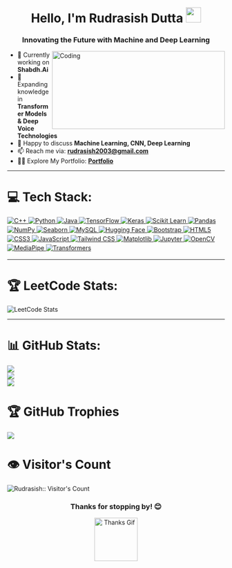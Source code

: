 <h1 align="center">
  Hello, I'm Rudrasish Dutta 
  <img src="https://media.giphy.com/media/hvRJCLFzcasrR4ia7z/giphy.gif" width="35">
</h1>
<h3 align="center">Innovating the Future with Machine and Deep Learning</h3>

<img align="right" alt="Coding" width="400" height="180" src="https://github.com/rudrasish2003/rudrasish2003/blob/main/Neural.gif">

 

- 🔭 Currently working on **Shabdh.Ai**  
- 🌱 Expanding knowledge in **Transformer Models & Deep Voice Technologies**  
- 💬 Happy to discuss **Machine Learning, CNN, Deep Learning**  
- 📫 Reach me via: **rudrasish2003@gmail.com**  
- 👨‍💻 Explore My Portfolio: [**Portfolio**](https://rudrasish2003.github.io/MyPortfolio/)

---

# 💻 Tech Stack:
<div class="tech-stack">
  <a href="https://cplusplus.com" target="_blank">
    <img src="https://img.shields.io/badge/C++-00599C?style=for-the-badge&logo=cplusplus&logoColor=white" alt="C++" style="margin-bottom: 4px;" />
  </a>
  <a href="https://python.org" target="_blank">
    <img src="https://img.shields.io/badge/Python-3670A0?style=for-the-badge&logo=python&logoColor=ffdd54" alt="Python" style="margin-bottom: 4px;" />
  </a>
  <a href="https://java.com" target="_blank">
    <img src="https://img.shields.io/badge/Java-%23ED8B00.svg?style=for-the-badge&logo=java&logoColor=white" alt="Java" style="margin-bottom: 4px;" />
  </a>
  <a href="https://www.tensorflow.org/" target="_blank">
    <img src="https://img.shields.io/badge/TensorFlow-%23FF6F00.svg?style=for-the-badge&logo=tensorflow&logoColor=white" alt="TensorFlow" style="margin-bottom: 4px;" />
  </a>
  <a href="https://keras.io/" target="_blank">
    <img src="https://img.shields.io/badge/Keras-D00000?style=for-the-badge&logo=keras&logoColor=white" alt="Keras" style="margin-bottom: 4px;" />
  </a>
  <a href="https://scikit-learn.org/" target="_blank">
    <img src="https://img.shields.io/badge/scikit--learn-%23F7931E.svg?style=for-the-badge&logo=scikit-learn&logoColor=white" alt="Scikit Learn" style="margin-bottom: 4px;" />
  </a>
  <a href="https://pandas.pydata.org/" target="_blank">
    <img src="https://img.shields.io/badge/Pandas-%23150458.svg?style=for-the-badge&logo=pandas&logoColor=white" alt="Pandas" style="margin-bottom: 4px;" />
  </a>
  <a href="https://numpy.org/" target="_blank">
    <img src="https://img.shields.io/badge/NumPy-%23013243.svg?style=for-the-badge&logo=numpy&logoColor=white" alt="NumPy" style="margin-bottom: 4px;" />
  </a>
  <a href="https://seaborn.pydata.org/" target="_blank">
    <img src="https://img.shields.io/badge/Seaborn-%230C55A5.svg?style=for-the-badge&logo=seaborn&logoColor=white" alt="Seaborn" style="margin-bottom: 4px;" />
  </a>
  <a href="https://www.mysql.com/" target="_blank">
    <img src="https://img.shields.io/badge/MySQL-%2300f.svg?style=for-the-badge&logo=mysql&logoColor=white" alt="MySQL" style="margin-bottom: 4px;" />
  </a>
  <a href="https://huggingface.co/" target="_blank">
    <img src="https://img.shields.io/badge/HuggingFace-%23FF6F00.svg?style=for-the-badge&logo=hugging-face&logoColor=white" alt="Hugging Face" style="margin-bottom: 4px;" />
  </a>
  <a href="https://getbootstrap.com/" target="_blank">
    <img src="https://img.shields.io/badge/Bootstrap-%23563D7C.svg?style=for-the-badge&logo=bootstrap&logoColor=white" alt="Bootstrap" style="margin-bottom: 4px;" />
  </a>
  <a href="https://developer.mozilla.org/en-US/docs/Web/Guide/HTML/HTML5" target="_blank">
    <img src="https://img.shields.io/badge/HTML5-%23E34F26.svg?style=for-the-badge&logo=html5&logoColor=white" alt="HTML5" style="margin-bottom: 4px;" />
  </a>
  <a href="https://developer.mozilla.org/en-US/docs/Web/CSS" target="_blank">
    <img src="https://img.shields.io/badge/CSS3-%231572B6.svg?style=for-the-badge&logo=css3&logoColor=white" alt="CSS3" style="margin-bottom: 4px;" />
  </a>
  <a href="https://www.javascript.com/" target="_blank">
    <img src="https://img.shields.io/badge/JavaScript-%23323330.svg?style=for-the-badge&logo=javascript&logoColor=%23F7DF1E" alt="JavaScript" style="margin-bottom: 4px;" />
  </a>
  <a href="https://tailwindcss.com/" target="_blank">
    <img src="https://img.shields.io/badge/TailwindCSS-%2338B2AC.svg?style=for-the-badge&logo=tailwind-css&logoColor=white" alt="Tailwind CSS" style="margin-bottom: 4px;" />
  </a>
  <a href="https://matplotlib.org/" target="_blank">
    <img src="https://img.shields.io/badge/Matplotlib-%23E85D00.svg?style=for-the-badge&logo=matplotlib&logoColor=white" alt="Matplotlib" style="margin-bottom: 4px;" />
  </a>
  <a href="https://jupyter.org/" target="_blank">
    <img src="https://img.shields.io/badge/Jupyter-%23DA5B0B.svg?style=for-the-badge&logo=jupyter&logoColor=white" alt="Jupyter" style="margin-bottom: 4px;" />
  </a>
  <a href="https://opencv.org/" target="_blank">
    <img src="https://img.shields.io/badge/OpenCV-%23white.svg?style=for-the-badge&logo=opencv&logoColor=white" alt="OpenCV" style="margin-bottom: 4px;" />
  </a>
  <a href="https://google.github.io/mediapipe/" target="_blank">
    <img src="https://img.shields.io/badge/MediaPipe-%2300BFFF.svg?style=for-the-badge&logo=mediapipe&logoColor=white" alt="MediaPipe" style="margin-bottom: 4px;" />
  </a>
  <a href="https://huggingface.co/docs/transformers/index" target="_blank">
    <img src="https://img.shields.io/badge/Transformers-%23FF5722.svg?style=for-the-badge&logo=transformers&logoColor=white" alt="Transformers" style="margin-bottom: 4px;" />
  </a>
</div>

---

# 🏆 LeetCode Stats:
<img src="https://leetcard.jacoblin.cool/rudrasish_2003?ext=heatmap" alt="LeetCode Stats">

---

# 📊 GitHub Stats:
![](https://github-readme-stats.vercel.app/api?username=rudrasish2003&theme=dark&hide_border=false&include_all_commits=false&count_private=false)<br/>
![](https://github-readme-streak-stats.herokuapp.com/?user=rudrasish2003&theme=dark&hide_border=false)<br/>
![](https://github-readme-stats.vercel.app/api/top-langs/?username=rudrasish2003&theme=dark&hide_border=false&include_all_commits=false&count_private=false&layout=compact)

# 🏆 GitHub Trophies
![](https://github-profile-trophy.vercel.app/?username=rudrasish2003&theme=onestar&no-frame=false&no-bg=false&margin-w=4)

# 👁️ Visitor's Count 
<p >
  <img src="https://profile-counter.glitch.me/{rudrasish2003}/count.svg" alt="Rudrasish:: Visitor's Count" />
</p>



<h3 align="center">Thanks for stopping by! 😊</h3>
<p align="center">
  <img src="https://media.giphy.com/media/2IudUHdI075HL02Pkk/giphy.gif" width="100" alt="Thanks Gif">
</p> 

